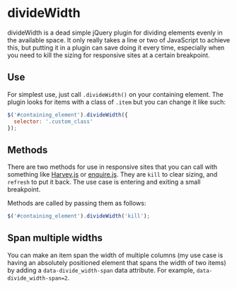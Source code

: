 # divideWidth

divideWidth is a dead simple jQuery plugin for dividing elements evenly in the available space. It only really takes a line or two of JavaScript to achieve this, but putting it in a plugin can save doing it every time, especially when you need to kill the sizing for responsive sites at a certain breakpoint.

## Use

For simplest use, just call `.divideWidth()` on your containing element. The plugin looks for items with a class of `.item` but you can change it like such:

```javascript
$('#containing_element').divideWidth({
  selector: '.custom_class'
});
```

## Methods

There are two methods for use in responsive sites that you can call with something like [Harvey.js](http://harvesthq.github.io/harvey/) or [enquire.js](http://wicky.nillia.ms/enquire.js/). They are `kill` to clear sizing, and `refresh` to put it back. The use case is entering and exiting a small breakpoint.

Methods are called by passing them as follows:

```javascript
$('#containing_element').divideWidth('kill');
```

## Span multiple widths

You can make an item span the width of multiple columns (my use case is having an absolutely positioned element that spans the width of two items) by adding a `data-divide_width-span` data attribute. For example, `data-divide_width-span=2`.